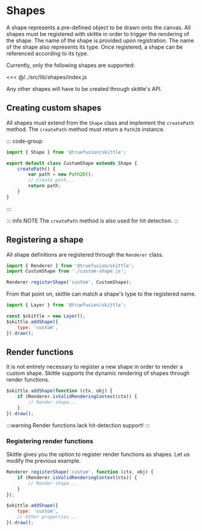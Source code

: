 # Shapes

A shape represents a pre-defined object to be drawn onto the canvas.
All shapes must be registered with skittle in order to trigger the rendering of the shape.
The name of the shape is provided upon registration.
The name of the shape also represents its type.
Once registered, a shape can be referenced according to its type.

Currently, only the following shapes are supported:

<<< @/../src/lib/shapes/index.js


Any other shapes will have to be created through skittle's API.

## Creating custom shapes

All shapes must extend from the `Shape` class and implement the `createPath` method.
The `createPath` method must return a `Path2D` instance.

::: code-group
```js [custom-shape.js]
import { Shape } from '@truefusion/skittle';

export default class CustomShape extends Shape {
	createPath() {
		var path = new Path2D();
		// Create path...
		return path;
	}
}
```
:::

::: info NOTE
The `createPath` method is also used for hit detection.
:::

## Registering a shape

All shape definitions are registered through the `Renderer` class.

```js
import { Renderer } from '@truefusion/skittle';
import CustomShape from './custom-shape.js';

Renderer.registerShape('custom', CustomShape);
```

From that point on, skittle can match a shape's type to the registered name.

```js
import { Layer } from '@truefusion/skittle';

const $skittle = new Layer();
$skittle.addShape({
	type: 'custom',
}).draw();
```

## Render functions

It is not entirely necessary to register a new shape in order to render a custom shape.
Skittle supports the dynamic rendering of shapes through render functions.

```js
$skittle.addShape(function (ctx, obj) {
	if (Renderer.isValidRenderingContext(ctx)) {
		// Render shape...
	}
}).draw();
```

:::warning
Render functions lack hit-detection support!
:::

### Registering render functions

Skittle gives you the option to register render functions as shapes.
Let us modify the previous example.

```js
Renderer.registerShape('custom', function (ctx, obj) {
	if (Renderer.isValidRenderingContext(ctx)) {
		// Render shape...
	}
});

$skittle.addShape({
	type: 'custom',
	// Other properties...
}).draw();
```
